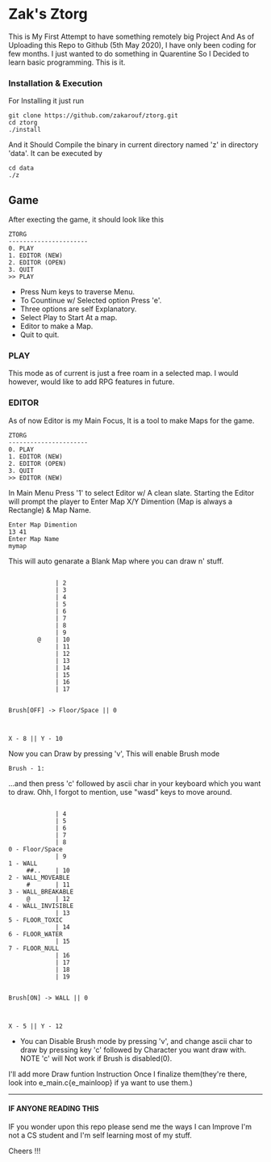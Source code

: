 # Zak's Ztorg

This is My First Attempt to have something remotely big Project
And As of Uploading this Repo to Github (5th May 2020), I have only
been coding for few months. I just wanted to do something in Quarentine
So I Decided to learn basic programming. This is it.

### Installation & Execution

For Installing it just run
```
git clone https://github.com/zakarouf/ztorg.git
cd ztorg
./install
```
And it Should Compile the binary in current directory named 'z' in directory 'data'.
It can be executed by
```
cd data
./z
```
## Game

After execting the game, it should look like this
```
ZTORG
----------------------
0. PLAY
1. EDITOR (NEW)
2. EDITOR (OPEN)
3. QUIT
>> PLAY
```
- Press Num keys to traverse Menu.
- To Countinue w/ Selected option Press 'e'.
- Three options are self Explanatory.
- Select Play to Start At a map.
- Editor to make a Map. 
- Quit to quit.

### PLAY 
This mode as of current is just a free roam in a selected map.
I would however, would like to add RPG features in future.
### EDITOR
As of now Editor is my Main Focus, It is a tool to make Maps for the game.
```
ZTORG
----------------------
0. PLAY
1. EDITOR (NEW)
2. EDITOR (OPEN)
3. QUIT
>> EDITOR (NEW)
```
In Main Menu Press '1' to select Editor w/ A clean slate.
Starting the Editor will prompt the player to Enter Map X/Y Dimention (Map is always a Rectangle) & Map Name.
```
Enter Map Dimention
13 41
Enter Map Name
mymap
```
This will auto genarate a Blank Map where you can draw n' stuff.
```

             | 2
             | 3
             | 4
             | 5
             | 6
             | 7
             | 8
             | 9
        @    | 10
             | 11
             | 12
             | 13
             | 14
             | 15
             | 16
             | 17


Brush[OFF] -> Floor/Space || 0



X - 8 || Y - 10
```
Now you can Draw by pressing 'v', This will enable Brush mode
```
Brush - 1:
```
...and then press 'c' followed by ascii char in your keyboard which you want to draw.
Ohh, I forgot to mention, use "wasd" keys to move around.
```

             | 4
             | 5
             | 6
             | 7
             | 8                                                        0 - Floor/Space
             | 9                                                        1 - WALL
     ##..    | 10                                                       2 - WALL_MOVEABLE
     #       | 11                                                       3 - WALL_BREAKABLE
     @       | 12                                                       4 - WALL_INVISIBLE
             | 13                                                       5 - FLOOR_TOXIC
             | 14                                                       6 - FLOOR_WATER
             | 15                                                       7 - FLOOR_NULL
             | 16
             | 17
             | 18
             | 19


Brush[ON] -> WALL || 0



X - 5 || Y - 12
```
- You can Disable Brush mode by pressing 'v', and change ascii char to draw by pressing key 'c' followed by Character you want draw with. NOTE 'c' will Not work if Brush is disabled(0).

I'll add more Draw funtion Instruction Once I finalize them(they're there, look into e_main.c{e_mainloop} if ya want to use them.)

---
#### IF ANYONE READING THIS

IF you wonder upon this repo please send me the ways I can Improve
I'm not a CS student and I'm self learning most of my stuff.

Cheers !!!
